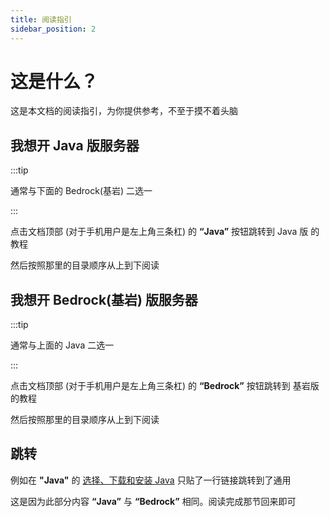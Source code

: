 ```yaml
---
title: 阅读指引
sidebar_position: 2
---
```


# 这是什么？

这是本文档的阅读指引，为你提供参考，不至于摸不着头脑

## 我想开 Java 版服务器

:::tip

通常与下面的 Bedrock(基岩) 二选一

:::

点击文档顶部 (对于手机用户是左上角三条杠) 的 **“Java”** 按钮跳转到 Java 版 的教程

然后按照那里的目录顺序从上到下阅读

## 我想开 Bedrock(基岩) 版服务器

:::tip

通常与上面的 Java 二选一

:::

点击文档顶部 (对于手机用户是左上角三条杠) 的 **“Bedrock”** 按钮跳转到 基岩版 的教程

然后按照那里的目录顺序从上到下阅读

## 跳转

例如在 **"Java"** 的 [选择、下载和安装 Java](/Java/preparation/choose-and-download-and-install-java) 只贴了一行链接跳转到了通用

这是因为此部分内容 **“Java”** 与 **“Bedrock”** 相同。阅读完成那节回来即可
